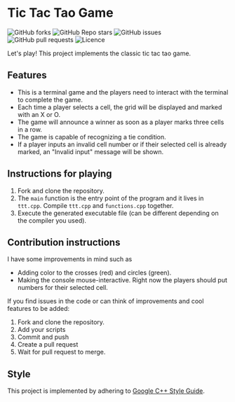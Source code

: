 # Tic Tac Tao Game

![GitHub forks](https://img.shields.io/github/forks/reza0146/tic-tac-tao)
![GitHub Repo stars](https://img.shields.io/github/stars/reza0146/tic-tac-tao)
![GitHub issues](https://img.shields.io/github/issues/reza0146/tic-tac-tao?color=yellow)
![GitHub pull requests](https://img.shields.io/github/issues-pr/reza0146/tic-tac-tao?color=violet)
![Licence](https://img.shields.io/github/license/reza0146/tic-tac-tao)

Let's play! This project implements the classic tic tac tao game. 
## Features
* This is a terminal game and the players need to interact with the terminal to complete the game.
* Each time a player selects a cell, the grid will be displayed and marked with an X or O.
* The game will announce a winner as soon as a player marks three cells in a row.
* The game is capable of recognizing a tie condition.
* If a player inputs an invalid cell number or if their selected cell is already marked, an "Invalid input" message will be shown.
## Instructions for playing
1. Fork and clone the repository.
2. The `main` function is the entry point of the program and it lives in `ttt.cpp`. Compile `ttt.cpp` and `functions.cpp` together.
3. Execute the generated executable file (can be different depending on the compiler you used).
## Contribution instructions
I have some improvements in mind such as 
  * Adding color to the crosses (red) and circles (green).
  * Making the console mouse-interactive. Right now the players should put numbers for their selected cell.
  
If you find issues in the code or can think of improvements and cool features to be added:
1. Fork and clone the repository.
2. Add your scripts
3. Commit and push
4. Create a pull request
6. Wait for pull request to merge.

## Style
This project is implemented by adhering to [Google C++ Style Guide](https://google.github.io/styleguide/cppguide.html).

